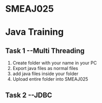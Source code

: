 # SMEAJ025 
# Java Training

## Task 1 --Multi Threading
1. Create folder with your name in your PC
2. Export java files as normal files 
3. add java files inside your folder 
4. Upload entire folder into SMEAJ025

## Task 2 --JDBC
